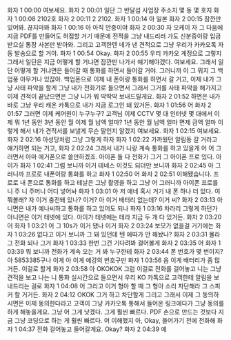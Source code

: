 화자 1 00:00
여보세요.
화자 2 00:01
일단 그 반달섬 사업장 주소지 몇 동 몇 호지
화자 1 00:08
2102호
화자 2 00:11
2 2102.
화자 1 00:14
아 일본
화자 2 00:15
잠깐만 있어봐. 끊지마봐
화자 1 00:16
아 아직 안중이야
화자 2 00:30
자 오케이 자 그 다음에 지금 PDF를 만들어도 허접할 거기 때문에 전적을 그냥 내드리러 가도 신분증이랑 입금 받으실 통장 사본만 받아와. 그리고 고객한텐 네가 낸 견적으로 그냥 우리가 카카오톡 자동 발송으로 할 거야.
화자 1 00:54
Okay.
화자 2 00:55
우리 카카오 계정으로 그렇지 그래서 일단은 지금 어떻게 할 거냐면 잠깐만 나가서 얘기해야겠다. 여보세요. 그래서 일단 어떻게 할 거냐면은 들어갈 때 통화를 하면서 들어갈 거야. 그러니까 이 그 뭐지 그 백업풍 아무거나 있잖아. 백업폰으로 이제 내 폰이랑 통화를 하면서 갈 거고, 이제 내가 그냥 사태 파악을 할게 그냥 내가 전화기로 들으면서 그래서 그거를 사태 파악을 해가지고 이제 견적이 끝났으면은 그냥 니가 뭐 딱딱딱 보내드릴게요.
화자 2 01:52
하면은 내가 바로 그냥 우리 캐온 카톡으로 내가 지금 로그인 돼 있거든.
화자 1 01:56
어
화자 2 01:57
그러면 이제 케어원이 누구누구? 고객님 이제 CCTV 몇 대 인터넷 몇 대에서 이제 뭐 1년 동안 3년 동안 월 이제 월 납액 얼마? 1년 동안 월 납액 얼마 면제 금액 얼마 이렇게 해서 내가 견적서를 보낼게 무슨 말인지 알겠지 여보세요.
화자 1 02:15
여보세요.
화자 2 02:16
아성당처럼 그냥 그렇게 하자
화자 1 02:22
가까웠던 알림동 갈 거라고 얘기하면 되는 거고,
화자 2 02:24
그래서 내가 니랑 계속 통화를 하고 있을게 어 어 그러면서 아마 에거폰으로 쓸만하겠죠. 아이폰 둘 다 전화가 그거 그 아이폰 프로 있다. 아이가
화자 1 02:41
그럼 보니까 이거 테네스 이것도 되더만 보니까
화자 2 02:45
아 그러니까 프로로 내폰이랑 통화를 하고
화자 1 02:50
어
화자 2 02:51
이해됐습니다. 프로로 내 폰으로 통화를 하고 테날은 그냥 촬영을 하고 그냥 어 그러니까 아이폰 프로를 니 주 니 주머니 어디 넣어놔
화자 1 03:01
아 저 얘네 혹시 거기 내 폰 하나 더 있다. 여쭤볼래? 자 이거 충전돼 있나? 이거? 아 이거 배터리 없는데? 이거 씨?
화자 2 03:13
아니면은 내가 예나씨하고 통화를 하고 있어도 되나
화자 1 03:16
차라리 그렇게 하던가 아니면은 이거 테넷에 있다. 아이가 테넷에는 테라 지금 두 개 다 있거든.
화자 2 03:20
어
화자 1 03:21
어 그 10s가 이거 됐나 이거
화자 2 03:24
보모가 없을걸 거기에는
화자 1 03:26
없다고 이거 보니까 그 돼 있던데 텐 에따가 안 해놨나?
화자 2 03:31
몰라 그 전화 되나 그거
화자 1 03:33
한번 그건 기다려봐 걸어볼게
화자 2 03:35
어
화자 1 03:39
뭐 보니까 전화가 계속 오는 거 봐 누구한테
화자 2 03:44
폰 번호가 몇 번이지? 아 5853385구나 이게 아 이게 예강의 번호구만
화자 1 03:56
음 이게 배터리가 좀 많거든. 이걸로 할게
화자 2 03:58
아 OKOKOK 그럼 이걸로 전화를 걸어놓고 니는 그냥 견적을 보고 나는 니 통화 실시간으로 들으면서 우리 KO 카톡으로 고객한테 알림을 보내드리는 걸로
화자 1 04:08
어 그리고 이거 형아 할 때 그 형아 소리 차단해라 그 스피커 할 거거든.
화자 2 04:12
OKOK 그거 하고 차단할게 그리고 그래서 이제 그 동의하시면은 이제 동의한다라고 고객이 그냥 카카오톡 통해서 들어온 링크에다가 그냥 동의를 하게 해놓을게요. 그냥 어 그게 낫겠다. 그게 훨씬 빠르다. PDF 손으로 만드는 것보다 지금 그냥 코딩으로 하는 게 훨씬 빠르다. 어 이해했지 아, Okay, 들어가기 전에 전화해
화자 1 04:37
전화 걸어놓고 들어갈게요. Okay?
화자 2 04:39
예
